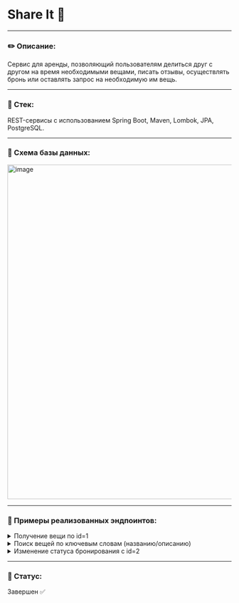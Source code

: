 # Share It 📲

___

### ✏️ Описание: 
Сервис для аренды, позволяющий пользователям делиться друг с другом на время
необходимыми вещами, писать отзывы, осуществлять бронь или оставлять запрос на
необходимую им вещь.

___

### 🔨 Стек: 
REST-сервисы с использованием Spring Boot, Maven, Lombok, JPA, PostgreSQL.

___

### 📑 Схема базы данных:
<img width="751" alt="image" src="https://github.com/ImaginaryEllen/java-shareit/assets/124062632/3db032b7-9a24-49d2-9165-f6335178f9cc">

---

### 📝 Примеры реализованных эндпоинтов:

<details>
<summary>Получение вещи по id=1</summary>

```
http://localhost:8080/items/1
```

</details>

<details>
<summary>Поиск вещей по ключевым словам (названию/описанию)</summary>

```
http://localhost:8080/items/search?text=отвертка
```

</details>

<details>
<summary>Изменение статуса бронирования с id=2</summary>

```
http://localhost:8080/bookings/2?approved=true
```

</details>

---

### 🎯 Статус:
Завершен ✅